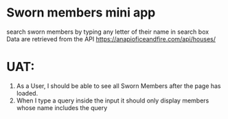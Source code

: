 # Sworn members mini app 

search sworn members by typing any letter of their name in search box
Data are retrieved from the  API https://anapioficeandfire.com/api/houses/ 


# UAT:
 
 1. As a User, I should be able to see all Sworn Members after the page has loaded.
 2. When I type a query inside the input it should only display members whose name includes the query


